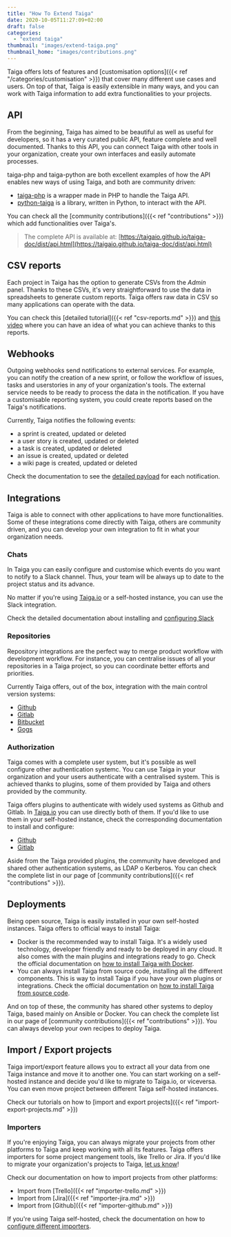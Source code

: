 ```yaml
---
title: "How To Extend Taiga"
date: 2020-10-05T11:27:09+02:00
draft: false
categories:
  - "extend taiga"
thumbnail: "images/extend-taiga.png"
thumbnail_home: "images/contributions.png"
---
```


Taiga offers lots of features and [customisation options]({{< ref "/categories/customisation" >}}) that cover many different use cases and users. On top of that, Taiga is easily extensible in many ways, and you can work with Taiga information to add extra functionalities to your projects.

## API

From the beginning, Taiga has aimed to be beautiful as well as useful for developers, so it has a very curated public API, feature complete and well documented. Thanks to this API, you can connect Taiga with other tools in your organization, create your own interfaces and easily automate processes.

taiga-php and taiga-python are both excellent examples of how the API enables new ways of using Taiga, and both are community driven:

- [taiga-php](https://github.com/TZK-/TaigaPHP) is a wrapper made in PHP to handle the Taiga API.
- [python-taiga](https://github.com/nephila/python-taiga) is a library, written in Python, to interact with the API.

You can check all the [community contributions]({{< ref "contributions" >}}) which add functionalities over Taiga's.

> The complete API is available at: [https://taigaio.github.io/taiga-doc/dist/api.html](https://taigaio.github.io/taiga-doc/dist/api.html)

## CSV reports

Each project in Taiga has the option to generate CSVs from the _Admin_ panel. Thanks to these CSVs, it's very straightforward to use the data in spreadsheets to generate custom reports. Taiga offers raw data in CSV so many applications can operate with the data.

You can check this [detailed tutorial]({{< ref "csv-reports.md" >}}) and [this video](https://www.youtube.com/watch?v=tdt7nqXVf_E) where you can have an idea of what you can achieve thanks to this reports.

## Webhooks

Outgoing webhooks send notifications to external services. For example, you can notify the creation of a new sprint, or follow the workflow of issues, tasks and userstories in any of your organization's tools. The external service needs to be ready to process the data in the notification. If you have a customisable reporting system, you could create reports based on the Taiga's notifications.

Currently, Taiga notifies the following events:

- a sprint is created, updated or deleted
- a user story is created, updated or deleted
- a task is created, updated or deleted
- an issue is created, updated or deleted
- a wiki page is created, updated or deleted

Check the documentation to see the [detailed payload](https://taigaio.github.io/taiga-doc/dist/webhooks.html) for each notification.

## Integrations

Taiga is able to connect with other applications to have more functionalities. Some of these integrations come directly with Taiga, others are community driven, and you can develop your own integration to fit in what your organization needs.

### Chats

In Taiga you can easily configure and customise which events do you want to notify to a Slack channel. Thus, your team will be always up to date to the project status and its advance.

No matter if you're using [Taiga.io](https://taiga.io) or a self-hosted instance, you can use the Slack integration.

Check the detailed documentation about installing and [configuring Slack](https://taigaio.github.io/taiga-doc/dist/integrations-slack.html)

### Repositories

Repository integrations are the perfect way to merge product workflow with development workflow. For instance, you can centralise issues of all your repositories in a Taiga project, so you can coordinate better efforts and priorities.

Currently Taiga offers, out of the box, integration with the main control version systems:

- [Github](https://taigaio.github.io/taiga-doc/dist/integrations-github.html)
- [Gitlab](https://taigaio.github.io/taiga-doc/dist/integrations-gitlab.html)
- [Bitbucket](https://taigaio.github.io/taiga-doc/dist/integrations-bitbucket.html)
- [Gogs](https://taigaio.github.io/taiga-doc/dist/integrations-gogs.html)

### Authorization

Taiga comes with a complete user system, but it's possible as well configure other authentication systemc. You can use Taiga in your organization and your users authenticate with a centralised system. This is achieved thanks to plugins, some of them provided by Taiga and others provided by the community.

Taiga offers plugins to authenticate with widely used systems as Github and Gitlab. In [Taiga.io](https://taiga.io) you can use directly both of them. If you'd like to use them in your self-hosted instance, check the corresponding documentation to install and configure:

- [Github](https://github.com/taigaio/taiga-contrib-github-auth)
- [Gitlab](https://github.com/taigaio/taiga-contrib-gitlab-auth)

Aside from the Taiga provided plugins, the community have developed and shared other authentication systems, as LDAP o Kerberos. You can check the complete list in our page of [community contributions]({{< ref "contributions" >}}).

## Deployments

Being open source, Taiga is easily installed in your own self-hosted instances. Taiga offers to official ways to install Taiga:

- Docker is the recommended way to install Taiga. It's a widely used technology, developer friendly and ready to be deployed in any cloud. It also comes with the main plugins and integrations ready to go. Check the official documentation on [how to install Taiga with Docker](https://taigaio.github.io/taiga-doc/dist/setup-production.html#setup-prod-with-docker).
- You can always install Taiga from source code, installing all the different components. This is way to install Taiga if you have your own plugins or integrations. Check the official documentation on [how to install Taiga from source code](https://taigaio.github.io/taiga-doc/dist/setup-production.html#setup-prod-from-source-code).

And on top of these, the community has shared other systems to deploy Taiga, based mainly on Ansible or Docker. You can check the complete list in our page of [community contributions]({{< ref "contributions" >}}). You can always develop your own recipes to deploy Taiga.

## Import / Export projects

Taiga import/export feature allows you to extract all your data from one Taiga instance and move it to another one. You can start working on a self-hosted instance and decide you'd like to migrate to Taiga.io, or viceversa. You can even move project between different Taiga self-hosted instances.

Check our tutorials on how to [import and export projects]({{< ref "import-export-projects.md" >}})

### Importers

If you're enjoying Taiga, you can always migrate your projects from other platforms to Taiga and keep working with all its features. Taiga offers importers for some project mangement tools, like Trello or Jira. If you'd like to migrate your organization's projects to Taiga, [let us know](support@taiga.io)!

Check our documentation on how to import projects from other platforms:

- Import from [Trello]({{< ref "importer-trello.md" >}})
- Import from [Jira]({{< ref "importer-jira.md" >}})
- Import from [Github]({{< ref "importer-github.md" >}})

If you're using Taiga self-hosted, check the documentation on how to [configure different importers](https://taigaio.github.io/taiga-doc/dist/#importers).
